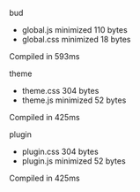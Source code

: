 bud

 - global.js       minimized       110 bytes
 - global.css       minimized       18 bytes

Compiled in 593ms

 theme

 - theme.css       304 bytes
 - theme.js       minimized       52 bytes

Compiled in 425ms

 plugin

 - plugin.css       304 bytes
 - plugin.js       minimized       52 bytes

Compiled in 425ms